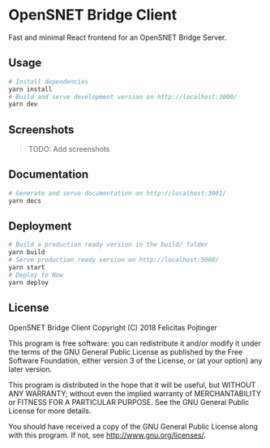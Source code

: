 # OpenSNET Bridge Client

Fast and minimal React frontend for an OpenSNET Bridge Server.

## Usage

```bash
# Install dependencies
yarn install
# Build and serve development version on http://localhost:3000/
yarn dev
```

## Screenshots

> TODO: Add screenshots

## Documentation

```bash
# Generate and serve documentation on http://localhost:3001/
yarn docs
```

## Deployment

```bash
# Build a production ready version in the build/ folder
yarn build
# Serve production ready version on http://localhost:5000/
yarn start
# Deploy to Now
yarn deploy
```

## License

OpenSNET Bridge Client Copyright (C) 2018 Felicitas Pojtinger

This program is free software: you can redistribute it and/or modify
it under the terms of the GNU General Public License as published by
the Free Software Foundation, either version 3 of the License, or
(at your option) any later version.

This program is distributed in the hope that it will be useful,
but WITHOUT ANY WARRANTY; without even the implied warranty of
MERCHANTABILITY or FITNESS FOR A PARTICULAR PURPOSE. See the
GNU General Public License for more details.

You should have received a copy of the GNU General Public License
along with this program. If not, see <http://www.gnu.org/licenses/>.
